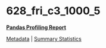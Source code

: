 # 628_fri_c3_1000_5

[**Pandas Profiling Report**](https://epistasislab.github.io/pmlb/profile/628_fri_c3_1000_5.html)

[Metadata](metadata.yaml) | [Summary Statistics](summary_stats.tsv)

